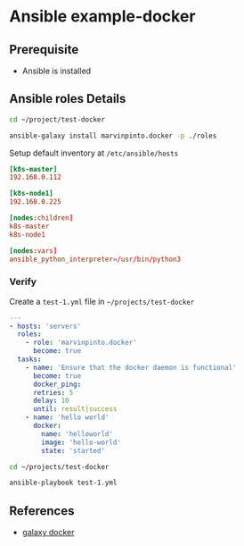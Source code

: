 # Ansible example-docker

## Prerequisite

* Ansible is installed

## Ansible roles Details

```sh
cd ~/project/test-docker

ansible-galaxy install marvinpinto.docker -p ./roles
```

Setup default inventory at `/etc/ansible/hosts`

```conf
[k8s-master]
192.168.0.112

[k8s-node1]
192.168.0.225

[nodes:children]
k8s-master
k8s-node1

[nodes:vars]
ansible_python_interpreter=/usr/bin/python3
```

### Verify

Create a `test-1.yml` file in `~/projects/test-docker`

```yml
---
- hosts: 'servers'
  roles:
    - role: 'marvinpinto.docker'
      become: true
  tasks:
    - name: 'Ensure that the docker daemon is functional'
      become: true
      docker_ping:
      retries: 5
      delay: 10
      until: result|success
    - name: 'hello world'
      docker:
        name: 'helloworld'
        image: 'hello-world'
        state: 'started'
```

```sh
cd ~/projects/test-docker

ansible-playbook test-1.yml
```

## References

* [galaxy docker](https://galaxy.ansible.com/marvinpinto/docker)
